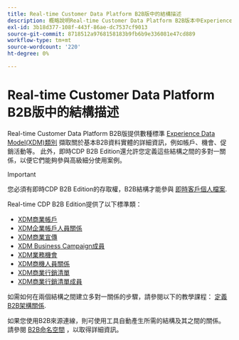 ```yaml
---
title: Real-time Customer Data Platform B2B版中的結構描述
description: 概略說明Real-time Customer Data Platform B2B版本中Experience Data Model(XDM)結構之角色。
exl-id: 3b18d377-108f-443f-86ae-dc7537cf9013
source-git-commit: 8718512a9768158183b9fb6b9e336081e47cd889
workflow-type: tm+mt
source-wordcount: '220'
ht-degree: 0%

---
```


# Real-time Customer Data Platform B2B版中的結構描述

Real-time Customer Data Platform B2B版提供數種標準 [Experience Data Model(XDM)類別](../../xdm/schema/composition.md#class) 擷取關於基本B2B資料實體的詳細資訊，例如帳戶、機會、促銷活動等。 此外，即時CDP B2B Edition還允許您定義這些結構之間的多對一關係，以便它們能夠參與高級細分使用案例。

>[!IMPORTANT]
>
>您必須有即時CDP B2B Edition的存取權，B2B結構才能參與 [即時客戶個人檔案](../../profile/home.md).

Real-time CDP B2B Edition提供了以下標準類：

* [XDM商業帳戶](../../xdm/classes/b2b/business-account.md)
* [XDM企業帳戶人員關係](../../xdm/classes/b2b/business-account-person-relation.md)
* [XDM商業宣傳](../../xdm/classes/b2b/business-campaign.md)
* [XDM Business Campaign成員](../../xdm/classes/b2b/business-campaign-members.md)
* [XDM業務機會](../../xdm/classes/b2b/business-opportunity.md)
* [XDM商機人員關係](../../xdm/classes/b2b/business-opportunity-person-relation.md)
* [XDM商業行銷清單](../../xdm/classes/b2b/business-marketing-list.md)
* [XDM商業行銷清單成員](../../xdm/classes/b2b/business-marketing-list-members.md)

如需如何在兩個結構之間建立多對一關係的步驟，請參閱以下的教學課程： [定義B2B架構關係](../../xdm/tutorials/relationship-b2b.md).

如果您使用B2B來源連線，則可使用工具自動產生所需的結構及其之間的關係。 請參閱 [B2B命名空間](../../sources/connectors/adobe-applications/marketo/marketo-namespaces.md) ，以取得詳細資訊。
